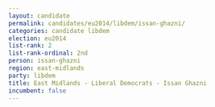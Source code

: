 ```yaml
---
layout: candidate
permalink: candidates/eu2014/libdem/issan-ghazni/
categories: candidate libdem
election: eu2014
list-rank: 2
list-rank-ordinal: 2nd
person: issan-ghazni
region: east-midlands
party: libdem
title: East Midlands - Liberal Democrats - Issan Ghazni
incumbent: false
---
```

